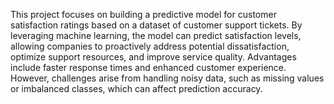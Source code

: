 This project focuses on building a predictive model for customer satisfaction ratings based on a dataset of customer support tickets. By leveraging machine learning, the model can predict satisfaction levels, allowing companies to proactively address potential dissatisfaction, optimize support resources, and improve service quality. Advantages include faster response times and enhanced customer experience. However, challenges arise from handling noisy data, such as missing values or imbalanced classes, which can affect prediction accuracy.
